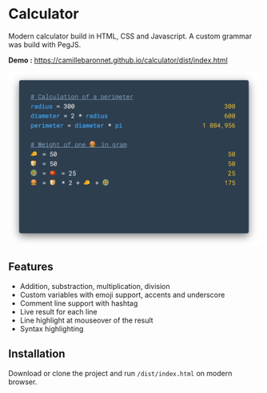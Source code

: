 # Calculator

Modern calculator build in HTML, CSS and Javascript. A custom grammar was build with PegJS.

**Demo :** https://camillebaronnet.github.io/calculator/dist/index.html

<img src="screenshot.png" alt="Calculator" width="600px">

## Features

- Addition, substraction, multiplication, division
- Custom variables with emoji support, accents and underscore
- Comment line support with hashtag
- Live result for each line
- Line highlight at mouseover of the result
- Syntax highlighting

## Installation

Download or clone the project and run <code>/dist/index.html</code> on modern browser.

